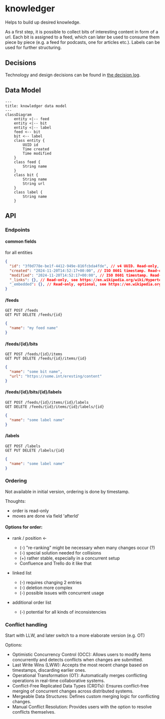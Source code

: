 # knowledger
Helps to build up desired knowledge.

As a first step, it is possible to collect bits of interesting content in form of a url. Each bit is assigned to a feed, 
which can later be used to consume them piece by piece (e.g. a feed for podcasts, one for articles etc.).
Labels can be used for further structuring.

## Decisions

Technology and design decisions can be found in [the decision log](./decision_log).

## Data Model

```mermaid
---
title: knowledger data model
---
classDiagram
    entity <|-- feed
    entity <|-- bit
    entity <|-- label
    feed <-- bit
    bit <-- label
    class entity {
        UUID id
        Time created
        Time modified
    }
    class feed {
        String name
    }
    class bit {
        String name
        String url
    }
    class label {
        String name
    }
```

## API

### Endpoints

#### common fields

for all entities

```json 
{
  "id": "3f0d778e-be1f-4412-949e-816fcbda4fde", // v4 UUID. Read-only, generated by backend.
  "created": "2024-11-20T14:52:17+00:00", // ISO 8601 timestamp. Read-only, generated by backend.
  "modified": "2024-11-20T14:52:17+00:00", // ISO 8601 timestamp. Read-only, generated by backend.
  "_links": {}, // Read-only, see https://en.wikipedia.org/wiki/Hypertext_Application_Language
  "_embedded": {}, // Read-only, optional, see https://en.wikipedia.org/wiki/Hypertext_Application_Language
}
```

#### /feeds

    GET POST /feeds
    GET PUT DELETE /feeds/{id}

```json 
{
  "name": "my feed name"
}
```

#### /feeds/{id}/bits

    GET POST /feeds/{id}/items
    GET PUT DELETE /feeds/{id}/items/{id}

```json 
{
  "name": "some bit name",
  "url": "https://some.int/eresting/content"
}
```

#### /feeds/{id}/bits/{id}/labels

    GET POST /feeds/{id}/items/{id}/labels
    GET DELETE /feeds/{id}/items/{id}/labels/{id}

```json 
{
  "name": "some label name"
}
```

#### /labels

    GET POST /labels
    GET PUT DELETE /labels/{id}

```json 
{
  "name": "some label name"
}
```

### Ordering

Not available in initial version, ordering is done by timestamp.

Thoughts:
- order is read-only
- moves are done via field 'afterId'

#### Options for order:

- rank / position <-
  - (-) "re-ranking" might be necessary when many changes occur (?)
  - (-) special solution needed for collisions
  - (+) rather stable, especially in a concurrent setup
  - Confluence and Trello do it like that

- linked list
  - (-) requires changing 2 entries
  - (-) deletion more complex
  - (-) possible issues with concurrent usage

- additional order list
  - (-) potential for all kinds of inconsistencies

### Conflict handling

Start with LLW, and later switch to a more elaborate version (e.g. OT)

Options:

- Optimistic Concurrency Control (OCC): Allows users to modify items concurrently and detects conflicts when changes are submitted.
- Last Write Wins (LWW): Accepts the most recent change based on timestamps, discarding earlier ones.
- Operational Transformation (OT): Automatically merges conflicting operations in real-time collaborative systems.
- Conflict-Free Replicated Data Types (CRDTs): Ensures conflict-free merging of concurrent changes across distributed systems.
- Mergeable Data Structures: Defines custom merging logic for conflicting changes.
- Manual Conflict Resolution: Provides users with the option to resolve conflicts themselves.
